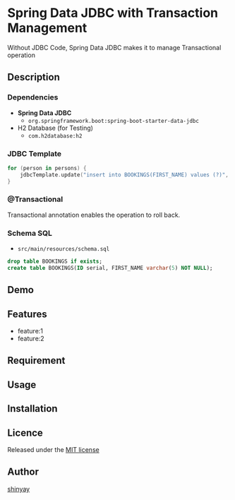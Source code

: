 # Spring Data JDBC with Transaction Management

Without JDBC Code, Spring Data JDBC makes it to manage Transactional operation

## Description
### Dependencies
- **Spring Data JDBC**
  - `org.springframework.boot:spring-boot-starter-data-jdbc`
- H2 Database (for Testing)
  - `com.h2database:h2`

### JDBC Template
```kotlin
for (person in persons) {
    jdbcTemplate.update("insert into BOOKINGS(FIRST_NAME) values (?)", person)
}
```

### @Transactional
Transactional annotation enables the operation to roll back.

### Schema SQL
- `src/main/resources/schema.sql`

```sql
drop table BOOKINGS if exists;
create table BOOKINGS(ID serial, FIRST_NAME varchar(5) NOT NULL);
```

## Demo

## Features

- feature:1
- feature:2

## Requirement

## Usage

## Installation

## Licence

Released under the [MIT license](https://gist.githubusercontent.com/shinyay/56e54ee4c0e22db8211e05e70a63247e/raw/34c6fdd50d54aa8e23560c296424aeb61599aa71/LICENSE)

## Author

[shinyay](https://github.com/shinyay)
